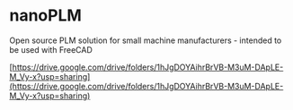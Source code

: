 # nanoPLM
Open source PLM solution for small machine manufacturers - intended to be used with FreeCAD

[https://drive.google.com/drive/folders/1hJgDOYAihrBrVB-M3uM-DApLE-M_Vy-x?usp=sharing](https://drive.google.com/drive/folders/1hJgDOYAihrBrVB-M3uM-DApLE-M_Vy-x?usp=sharing)
